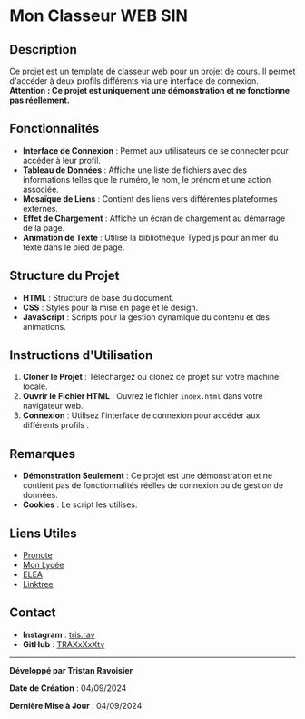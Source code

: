# Mon Classeur WEB SIN

## Description

Ce projet est un template de classeur web pour un projet de cours. Il permet d'accéder à deux profils différents via une interface de connexion. **Attention : Ce projet est uniquement une démonstration et ne fonctionne pas réellement.**

## Fonctionnalités

- **Interface de Connexion** : Permet aux utilisateurs de se connecter pour accéder à leur profil.
- **Tableau de Données** : Affiche une liste de fichiers avec des informations telles que le numéro, le nom, le prénom et une action associée.
- **Mosaïque de Liens** : Contient des liens vers différentes plateformes externes.
- **Effet de Chargement** : Affiche un écran de chargement au démarrage de la page.
- **Animation de Texte** : Utilise la bibliothèque Typed.js pour animer du texte dans le pied de page.

## Structure du Projet

- **HTML** : Structure de base du document.
- **CSS** : Styles pour la mise en page et le design.
- **JavaScript** : Scripts pour la gestion dynamique du contenu et des animations.

## Instructions d'Utilisation

1. **Cloner le Projet** : Téléchargez ou clonez ce projet sur votre machine locale.
2. **Ouvrir le Fichier HTML** : Ouvrez le fichier `index.html` dans votre navigateur web.
3. **Connexion** : Utilisez l'interface de connexion pour accéder aux différents profils .

## Remarques

- **Démonstration Seulement** : Ce projet est une démonstration et ne contient pas de fonctionnalités réelles de connexion ou de gestion de données.
- **Cookies** : Le script les utilises.

## Liens Utiles

- [Pronote](https://auth.monlycee.net/cas/clientredirect?client_name=keycloak-idf&service=https%3A%2F%2F0951756T.index-education.net%2Fpronote%2F)
- [Mon Lycée](https://psn.monlycee.net)
- [ELEA](https://cergy.elea.ac-versailles.fr/login/index.php)
- [Linktree](https://linktr.ee/tris.rav)

## Contact

- **Instagram** : [tris.rav](https://instagram.com/tris.rav)
- **GitHub** : [TRAXxXxXtv](https://github.com/TRAXxXxXtv)


---

**Développé par Tristan Ravoisier**

**Date de Création** : 04/09/2024

**Dernière Mise à Jour** : 04/09/2024

